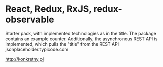 # React, Redux, RxJS, redux-observable

Starter pack, with implemented technologies as in the title. The package contains an example counter. Additionally, the asynchronous REST API is implemented, which pulls the "title" from the REST API jsonplaceholder.typicode.com

http://konkretny.pl